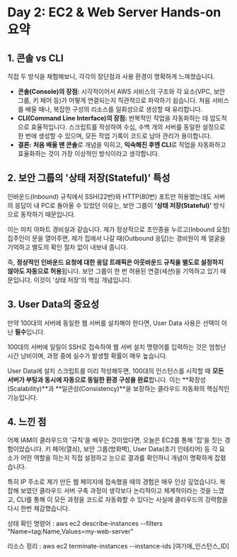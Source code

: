 # Day 2: EC2 & Web Server Hands-on 요약

## 1. 콘솔 vs CLI

직접 두 방식을 체험해보니, 각각의 장단점과 사용 환경이 명확하게 느껴졌습니다.

* **콘솔(Console)의 장점:** 시각적이어서 AWS 서비스의 구조와 각 요소(VPC, 보안 그룹, 키 페어 등)가 어떻게 연결되는지 직관적으로 파악하기 쉽습니다. 처음 서비스를 배울 때나, 복잡한 구성의 리소스를 일회성으로 생성할 때 유리합니다.
* **CLI(Command Line Interface)의 장점:** 반복적인 작업을 자동화하는 데 압도적으로 효율적입니다. 스크립트를 작성하여 수십, 수백 개의 서버를 동일한 설정으로 한 번에 생성할 수 있으며, 모든 작업 기록이 코드로 남아 관리가 용이합니다.
* **결론:** **처음 배울 땐 콘솔**로 개념을 익히고, **익숙해진 후엔 CLI**로 작업을 자동화하고 효율화하는 것이 가장 이상적인 방식이라고 생각합니다.

## 2. 보안 그룹의 '상태 저장(Stateful)' 특성

인바운드(Inbound) 규칙에서 SSH(22번)와 HTTP(80번) 포트만 허용했는데도 서버의 응답이 내 PC로 돌아올 수 있었던 이유는, 보안 그룹이 **'상태 저장(Stateful)'** 방식으로 동작하기 때문입니다.

이는 마치 아파트 경비실과 같습니다. 제가 정상적으로 초인종을 누르고(Inbound 요청) 집주인이 문을 열어주면, 제가 집에서 나갈 때(Outbound 응답)는 경비원이 제 얼굴을 기억하고 별도의 확인 절차 없이 내보내 줍니다.

즉, **정상적인 인바운드 요청에 대한 응답 트래픽은 아웃바운드 규칙을 별도로 설정하지 않아도 자동으로 허용**됩니다. 보안 그룹이 한 번 허용된 연결(세션)을 기억하고 있기 때문입니다. 이것이 '상태 저장'의 핵심 개념입니다.

## 3. User Data의 중요성

만약 100대의 서버에 동일한 웹 서버를 설치해야 한다면, User Data 사용은 선택이 아닌 **필수**입니다.

100대의 서버에 일일이 SSH로 접속하여 웹 서버 설치 명령어를 입력하는 것은 엄청난 시간 낭비이며, 과정 중에 실수가 발생할 확률이 매우 높습니다.

User Data에 설치 스크립트를 미리 작성해두면, 100대의 인스턴스를 시작할 때 **모든 서버가 부팅과 동시에 자동으로 동일한 환경 구성을 완료**합니다. 이는 **확장성(Scalability)**과 **일관성(Consistency)**을 보장하는 클라우드 자동화의 핵심적인 기능입니다.

## 4. 느낀 점

어제 IAM이 클라우드의 '규칙'을 배우는 것이었다면, 오늘은 EC2를 통해 '집'을 짓는 경험이었습니다. 키 페어(열쇠), 보안 그룹(방화벽), User Data(초기 인테리어) 등 각 요소가 어떤 역할을 하는지 직접 설정하고 눈으로 결과를 확인하니 개념이 명확하게 잡혔습니다.

특히 IP 주소로 제가 만든 웹 페이지에 접속했을 때의 경험은 매우 인상 깊었습니다. 복잡해 보였던 클라우드 서버 구축 과정이 생각보다 논리적이고 체계적이라는 것을 느꼈고, CLI를 통해 이 모든 과정을 코드로 자동화할 수 있다는 사실에 클라우드의 강력함을 다시 한번 체감했습니다.

상태 확인 명령어 : aws ec2 describe-instances --filters "Name=tag:Name,Values=my-web-server"

리소스 정리 : aws ec2 terminate-instances --instance-ids [여기에_인스턴스_ID]